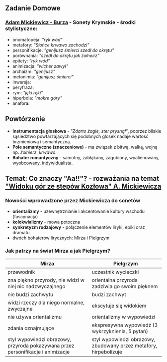 ## Zadanie Domowe
### [Adam Mickiewicz - Burza](https://literat.ug.edu.pl/amwiersz/0035.htm "Tekst") - Sonety Krymskie - środki stylistyczne:
- onomatopeja: *"ryk wód"*
- metafory: *"Słońce krwawo zachodzi"*
- personifikacje: *"genijusz śmierci szedł do okrętu"*
- porównania: *"szedł do okrętu jak żołneirz"*
- epitety: *"ryk wód"*
- animizacja: *"wicher zawył"*
- archaizm: *"genijusz"*
- metonimia: *"genijusz śmierci"*
- inwersja:
- peryfraza:
- rym: *"jęki ręki"*
- hiperbola: *"mokre góry"*
- anafora:

## Powtórzenie
- **Instrumentacja głoskowa** - *"Zdarto żagle, ster prysnął"*, poprzez bliskie sąsiedztwo powtarzających się podobnych głosek nadaje wartość brzmieniową i semantyczną.
- **Pole semantyczne (znaczeniowe)** - ma związek z bitwą, walką, wojną np. *żołnierz*, *krwawo*.
- **Bohater romantyczny** - samotny, zabłąkany, zagubiony, wyalienowany, wyobcowany, indywidualista.

## Temat: Co znaczy "Aa!!"? - rozważania na temat ["Widoku gór ze stepów Kozłowa" A. Mickiewicza](https://literat.ug.edu.pl/amwiersz/0035.htm "Tekst")
### Nowości wprowadzone przez Mickiewicza do sonetów
- **orientalizmy** - uzewnętrznianie i akcentowanie kultury wschodu (fascynacja)
- **kolokwializmy** - mowa potoczna
- **synkretyzm rodzajowy** - połączenie elementów liryki, epiki oraz dramatu
- dwóch bohaterów lirycznych: Mirza i Pielgrzym
### Jak patrzy na świat Mirza a jak Pielgrzym?
Mirza | Pielgrzym
--- | ---
przewodnik | uczestnik wycieczki
zna piękno przyrody, nie widzi w niej nic nadzwyczajnego | orientalna przyroda zadziwia go swoim pięknem
nie budzi zachwytu | budzi zachwyt
widzi rzeczy dla niego normalne, zwyczajne | ekscytuje się widokiem
nie używa orientalizmu | orientalizmy w wypowiedzi
zdania oznajmujące | ekspresywna wypowiedź (3 wykrzyknienia, 5 pytań)
styl wypowiedzi obrazowy, przyroda pokazywana przez personifikacje i animizacje | styl wypowiedzi obrazowy, zbudowany przez metafory, hirpebolizuje
